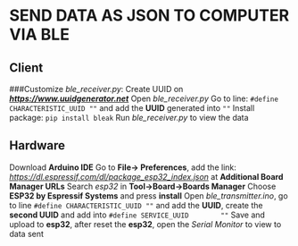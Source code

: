 # SEND DATA AS JSON TO COMPUTER VIA BLE

## Client 
###Customize *ble_receiver.py*: 
Create UUID on ***https://www.uuidgenerator.net***
Open *ble_receiver.py*
Go to line: 
```#define CHARACTERISTIC_UUID ""``` and add the **UUID** generated into ```""```
Install package:
```pip install bleak```
Run  *ble_receiver.py* to view the data

## Hardware
Download **Arduino IDE**
Go to **File→ Preferences**, add the link: *https://dl.espressif.com/dl/package_esp32_index.json* at **Additional Board Manager URLs** 
Search *esp32* in **Tool→Board→Boards Manager**
Choose **ESP32 by Espressif Systems** and press **install**
Open *ble_transmitter.ino*, go to line ```#define CHARACTERISTIC_UUID ""``` and add the **UUID**, create the **second UUID** and add into ```#define SERVICE_UUID        ""```
Save and upload to **esp32**, after reset the **esp32**, open the *Serial Monitor* to view to data sent





